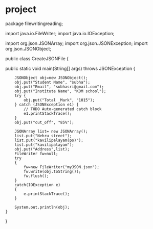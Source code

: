 # project
package filewritingreading;

import java.io.FileWriter;
import java.io.IOException;

import org.json.JSONArray;
import org.json.JSONException;
import org.json.JSONObject;

public class CreateJSONFile {

 public static void main(String[] args) throws JSONException 
	{
	
	    JSONObject obj=new JSONObject();
		obj.put("Student Name", "subha");
		obj.put("Email", "subhasri@gmail.com");
		obj.put("Institute Name", "KOM school");
		try {
			obj.put("Total _Mark", "1015");
		} catch (JSONException e1) {
			// TODO Auto-generated catch block
			e1.printStackTrace();
		}
		obj.put("cut_off", "85%");
		
		JSONArray list= new JSONArray();
		list.put("Nehru street");
		list.put("kavilipalayam(po)");
		list.put("kavilipalayam");
		obj.put("Address",list);
		FileWriter fw=null;
		try
		{
			fw=new FileWriter("myJSON.json");
			fw.write(obj.toString());
			fw.flush();
		}
		catch(IOException e)
		{
			e.printStackTrace();
		}
		
		System.out.println(obj);
	}
}

